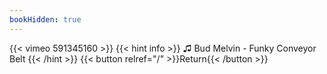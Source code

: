 ```yaml
---
bookHidden: true
---
```


{{< vimeo 591345160 >}}
{{< hint info >}}
♫ Bud Melvin - Funky Conveyor Belt
{{< /hint >}}
{{< button relref="/" >}}Return{{< /button >}}
